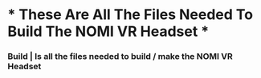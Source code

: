 # * **These Are All The Files Needed To Build The NOMI VR Headset** *
### Build | Is all the files needed to build / make the NOMI VR Headset
